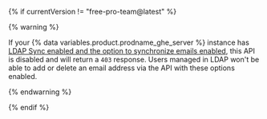 {% if currentVersion != "free-pro-team@latest" %}

{% warning %}

If your {% data variables.product.prodname_ghe_server %} instance has [LDAP Sync enabled and the option to synchronize emails enabled](/enterprise/admin/guides/user-management/using-ldap/#enabling-ldap-sync), this API is disabled and will return a `403` response. Users managed in LDAP won't be able to add or delete an email address via the API with these options enabled.

{% endwarning %}

{% endif %}
